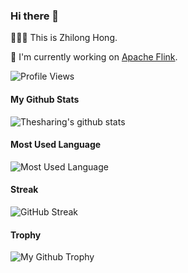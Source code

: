 ### Hi there 👋

👨🏻‍💻 This is Zhilong Hong.

🔭 I'm currently working on [Apache Flink](https://github.com/apache/flink).

![Profile Views](https://komarev.com/ghpvc/?username=thesharing)

#### My Github Stats

![Thesharing's github stats](https://github-readme-stats.vercel.app/api?username=thesharing&count_private=true&show_icons=true&include_all_commits=true&hide_rank=true&line_height=32&hide_border=true&hide_title=true)

#### Most Used Language

![Most Used Language](https://github-readme-stats.vercel.app/api/top-langs/?username=thesharing&hide=html&layout=compact&hide_border=true&hide_title=true)

#### Streak

![GitHub Streak](http://github-readme-streak-stats.herokuapp.com?user=thesharing&hide_border=true)

#### Trophy

![My Github Trophy](https://github-profile-trophy.vercel.app/?username=thesharing&theme=flat&no-bg=true&no-frame=true&column=10)

